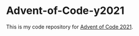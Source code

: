 # Advent-of-Code-y2021

This is my code repository for [Advent of Code 2021](https://adventofcode.com/2021).
